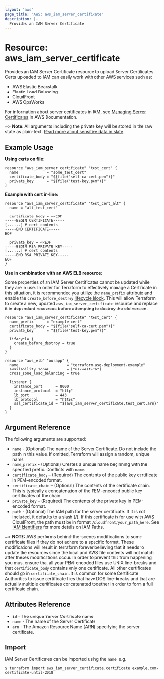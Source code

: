 ```yaml
---
layout: "aws"
page_title: "AWS: aws_iam_server_certificate"
description: |-
  Provides an IAM Server Certificate
---
```


# Resource: aws_iam_server_certificate

Provides an IAM Server Certificate resource to upload Server Certificates.
Certs uploaded to IAM can easily work with other AWS services such as:

- AWS Elastic Beanstalk
- Elastic Load Balancing
- CloudFront
- AWS OpsWorks

For information about server certificates in IAM, see [Managing Server
Certificates][2] in AWS Documentation.

~> **Note:** All arguments including the private key will be stored in the raw state as plain-text.
[Read more about sensitive data in state](/docs/state/sensitive-data.html).

## Example Usage

**Using certs on file:**

```hcl
resource "aws_iam_server_certificate" "test_cert" {
  name             = "some_test_cert"
  certificate_body = "${file("self-ca-cert.pem")}"
  private_key      = "${file("test-key.pem")}"
}
```

**Example with cert in-line:**

```hcl
resource "aws_iam_server_certificate" "test_cert_alt" {
  name = "alt_test_cert"

  certificate_body = <<EOF
-----BEGIN CERTIFICATE-----
[......] # cert contents
-----END CERTIFICATE-----
EOF

  private_key = <<EOF
-----BEGIN RSA PRIVATE KEY-----
[......] # cert contents
-----END RSA PRIVATE KEY-----
EOF
}
```

**Use in combination with an AWS ELB resource:**

Some properties of an IAM Server Certificates cannot be updated while they are
in use. In order for Terraform to effectively manage a Certificate in this situation, it is
recommended you utilize the `name_prefix` attribute and enable the
`create_before_destroy` [lifecycle block][lifecycle]. This will allow Terraform
to create a new, updated `aws_iam_server_certificate` resource and replace it in
dependant resources before attempting to destroy the old version.

```hcl
resource "aws_iam_server_certificate" "test_cert" {
  name_prefix      = "example-cert"
  certificate_body = "${file("self-ca-cert.pem")}"
  private_key      = "${file("test-key.pem")}"

  lifecycle {
    create_before_destroy = true
  }
}

resource "aws_elb" "ourapp" {
  name                      = "terraform-asg-deployment-example"
  availability_zones        = ["us-west-2a"]
  cross_zone_load_balancing = true

  listener {
    instance_port      = 8000
    instance_protocol  = "http"
    lb_port            = 443
    lb_protocol        = "https"
    ssl_certificate_id = "${aws_iam_server_certificate.test_cert.arn}"
  }
}
```

## Argument Reference

The following arguments are supported:

* `name` - (Optional) The name of the Server Certificate. Do not include the
  path in this value. If omitted, Terraform will assign a random, unique name.
* `name_prefix` - (Optional) Creates a unique name beginning with the specified
  prefix. Conflicts with `name`.
* `certificate_body` – (Required) The contents of the public key certificate in
  PEM-encoded format.
* `certificate_chain` – (Optional) The contents of the certificate chain.
  This is typically a concatenation of the PEM-encoded public key certificates
  of the chain.
* `private_key` – (Required) The contents of the private key in PEM-encoded format.
* `path` - (Optional) The IAM path for the server certificate.  If it is not
    included, it defaults to a slash (/). If this certificate is for use with
    AWS CloudFront, the path must be in format `/cloudfront/your_path_here`.
    See [IAM Identifiers][1] for more details on IAM Paths.

~> **NOTE:** AWS performs behind-the-scenes modifications to some certificate files if they do not adhere to a specific format. These modifications will result in terraform forever believing that it needs to update the resources since the local and AWS file contents will not match after theses modifications occur. In order to prevent this from happening you must ensure that all your PEM-encoded files use UNIX line-breaks and that `certificate_body` contains only one certificate. All other certificates should go in `certificate_chain`. It is common for some Certificate Authorities to issue certificate files that have DOS line-breaks and that are actually multiple certificates concatenated together in order to form a full certificate chain.

## Attributes Reference

* `id` - The unique Server Certificate name
* `name` - The name of the Server Certificate
* `arn` - The Amazon Resource Name (ARN) specifying the server certificate.

## Import

IAM Server Certificates can be imported using the `name`, e.g.

```
$ terraform import aws_iam_server_certificate.certificate example.com-certificate-until-2018
```

[1]: https://docs.aws.amazon.com/IAM/latest/UserGuide/Using_Identifiers.html
[2]: https://docs.aws.amazon.com/IAM/latest/UserGuide/ManagingServerCerts.html
[lifecycle]: /docs/configuration/resources.html
